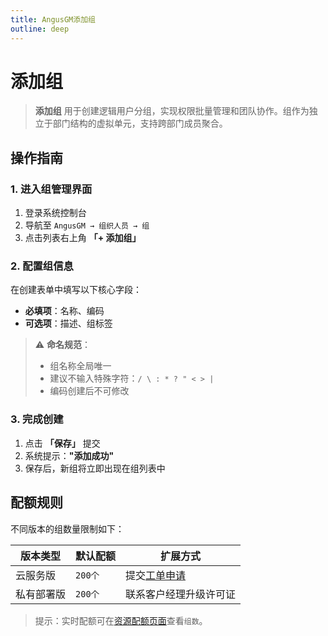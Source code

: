 ```yaml
---
title: AngusGM添加组
outline: deep
---
```


# 添加组

> **添加组** 用于创建逻辑用户分组，实现权限批量管理和团队协作。组作为独立于部门结构的虚拟单元，支持跨部门成员聚合。

## 操作指南

### 1. 进入组管理界面
1. 登录系统控制台
2. 导航至 `AngusGM → 组织人员 → 组`
3. 点击列表右上角 **「+ 添加组」**

### 2. 配置组信息
在创建表单中填写以下核心字段：
- **必填项**：名称、编码
- **可选项**：描述、组标签

> ⚠️ **命名规范**：
> - 组名称全局唯一
> - 建议不输入特殊字符：`/ \ : * ? " < > |`
> - 编码创建后不可修改

### 3. 完成创建
1. 点击 **「保存」** 提交
2. 系统提示：**"添加成功"**
3. 保存后，新组将立即出现在组列表中

## 配额规则

不同版本的组数量限制如下：

| 版本类型   | 默认配额   | 扩展方式                                              |
|------------|--------|---------------------------------------------------|
| 云服务版   | `200个` | 提交[工单申请](https://wo.xcan.cloud/workorders/create) |
| 私有部署版 | `200个` | 联系客户经理升级许可证                                 |

> 提示：实时配额可在[资源配额页面](../../introduction/quotas)查看`组数`。